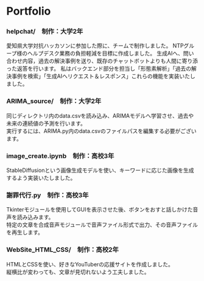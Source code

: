 # Portfolio
### helpchat/&emsp;制作：大学2年
愛知県大学対抗ハッカソンに参加した際に、チームで制作しました。
NTPグループ様のヘルプデスク業務の負担軽減を目標に作成しました。
生成AIへ、問い合わせ内容，過去の解決事例を送り、既存のチャットボットよりも人間に寄り添った返答を行います。
私はバックエンド部分を担当し「形態素解析」「過去の解決事例を検索」「生成AIへリクエスト＆レスポンス」これらの機能を実装いたしました。
### ARIMA_source/&emsp;制作：大学2年
同じディレクトリ内のdata.csvを読み込み、ARIMAモデルへ学習させ、過去や未来の連続値の予測を行います。
<br>実行するには、ARIMA.py内のdata.csvのファイルパスを編集する必要がございます。</br>
### image_create.ipynb&emsp;制作：高校3年
StableDiffusionという画像生成モデルを使い、キーワードに応じた画像を生成するよう実装いたしました。
### 謝罪代行.py&emsp;制作：高校3年
Tkinterモジュールを使用してGUIを表示させた後、ボタンをおすと話しかけた音声を読み込みます。
<br>特定の文章を合成音声モジュールで音声ファイル形式で出力、その音声ファイルを再生します。</br>
### WebSite_HTML_CSS/&emsp;制作：高校2年
HTMLとCSSを使い、好きなYouTuberの応援サイトを作成しました。
<br>縦横比が変わっても、文章が見切れないよう工夫しました。</br>
